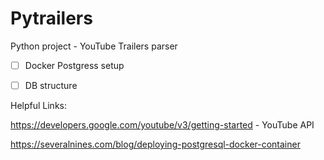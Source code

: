 # Pytrailers
Python project - YouTube Trailers parser

- [ ] Docker Postgress setup

- [ ] DB structure


Helpful Links:

https://developers.google.com/youtube/v3/getting-started - YouTube API

https://severalnines.com/blog/deploying-postgresql-docker-container


